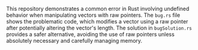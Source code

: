 This repository demonstrates a common error in Rust involving undefined behavior when manipulating vectors with raw pointers.  The `bug.rs` file shows the problematic code, which modifies a vector using a raw pointer after potentially altering the vector's length.  The solution in `bugSolution.rs` provides a safer alternative, avoiding the use of raw pointers unless absolutely necessary and carefully managing memory.